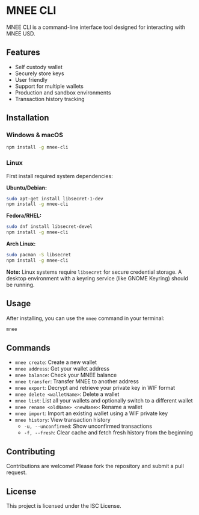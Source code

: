 # MNEE CLI

MNEE CLI is a command-line interface tool designed for interacting with MNEE USD.

## Features

- Self custody wallet
- Securely store keys
- User friendly
- Support for multiple wallets
- Production and sandbox environments
- Transaction history tracking

## Installation

### Windows & macOS

```sh
npm install -g mnee-cli
```

### Linux

First install required system dependencies:

**Ubuntu/Debian:**
```sh
sudo apt-get install libsecret-1-dev
npm install -g mnee-cli
```

**Fedora/RHEL:**
```sh
sudo dnf install libsecret-devel
npm install -g mnee-cli
```

**Arch Linux:**
```sh
sudo pacman -S libsecret
npm install -g mnee-cli
```

**Note:** Linux systems require `libsecret` for secure credential storage. A desktop environment with a keyring service (like GNOME Keyring) should be running.

## Usage

After installing, you can use the `mnee` command in your terminal:

```sh
mnee
```

## Commands

- `mnee create`: Create a new wallet
- `mnee address`: Get your wallet address
- `mnee balance`: Check your MNEE balance
- `mnee transfer`: Transfer MNEE to another address
- `mnee export`: Decrypt and retrieve your private key in WIF format
- `mnee delete <walletName>`: Delete a wallet
- `mnee list`: List all your wallets and optionally switch to a different wallet
- `mnee rename <oldName> <newName>`: Rename a wallet
- `mnee import`: Import an existing wallet using a WIF private key
- `mnee history`: View transaction history
  - `-u, --unconfirmed`: Show unconfirmed transactions
  - `-f, --fresh`: Clear cache and fetch fresh history from the beginning

## Contributing

Contributions are welcome! Please fork the repository and submit a pull request.

## License

This project is licensed under the ISC License.
